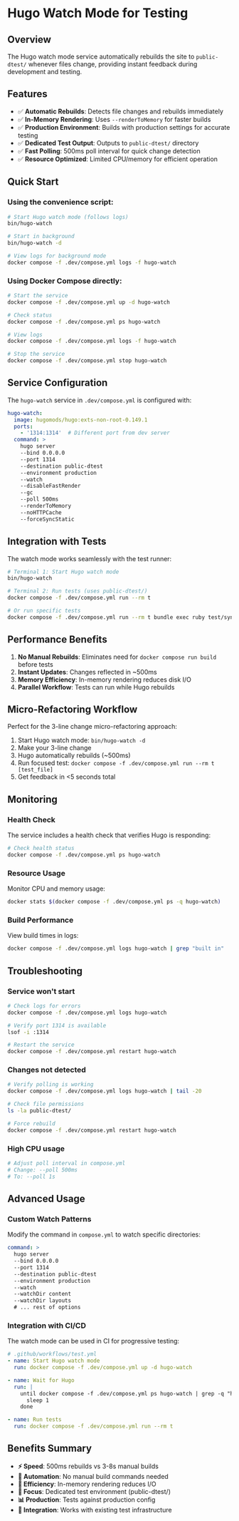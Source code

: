 # Hugo Watch Mode for Testing

## Overview

The Hugo watch mode service automatically rebuilds the site to `public-dtest/` whenever files change, providing instant feedback during development and testing.

## Features

- ✅ **Automatic Rebuilds**: Detects file changes and rebuilds immediately
- ✅ **In-Memory Rendering**: Uses `--renderToMemory` for faster builds
- ✅ **Production Environment**: Builds with production settings for accurate testing
- ✅ **Dedicated Test Output**: Outputs to `public-dtest/` directory
- ✅ **Fast Polling**: 500ms poll interval for quick change detection
- ✅ **Resource Optimized**: Limited CPU/memory for efficient operation

## Quick Start

### Using the convenience script:
```bash
# Start Hugo watch mode (follows logs)
bin/hugo-watch

# Start in background
bin/hugo-watch -d

# View logs for background mode
docker compose -f .dev/compose.yml logs -f hugo-watch
```

### Using Docker Compose directly:
```bash
# Start the service
docker compose -f .dev/compose.yml up -d hugo-watch

# Check status
docker compose -f .dev/compose.yml ps hugo-watch

# View logs
docker compose -f .dev/compose.yml logs -f hugo-watch

# Stop the service
docker compose -f .dev/compose.yml stop hugo-watch
```

## Service Configuration

The `hugo-watch` service in `.dev/compose.yml` is configured with:

```yaml
hugo-watch:
  image: hugomods/hugo:exts-non-root-0.149.1
  ports:
    - '1314:1314'  # Different port from dev server
  command: >
    hugo server 
    --bind 0.0.0.0 
    --port 1314
    --destination public-dtest
    --environment production
    --watch 
    --disableFastRender 
    --gc 
    --poll 500ms
    --renderToMemory
    --noHTTPCache
    --forceSyncStatic
```

## Integration with Tests

The watch mode works seamlessly with the test runner:

```bash
# Terminal 1: Start Hugo watch mode
bin/hugo-watch

# Terminal 2: Run tests (uses public-dtest/)
docker compose -f .dev/compose.yml run --rm t

# Or run specific tests
docker compose -f .dev/compose.yml run --rm t bundle exec ruby test/sync/test_sync_articles.rb
```

## Performance Benefits

1. **No Manual Rebuilds**: Eliminates need for `docker compose run build` before tests
2. **Instant Updates**: Changes reflected in ~500ms
3. **Memory Efficiency**: In-memory rendering reduces disk I/O
4. **Parallel Workflow**: Tests can run while Hugo rebuilds

## Micro-Refactoring Workflow

Perfect for the 3-line change micro-refactoring approach:

1. Start Hugo watch mode: `bin/hugo-watch -d`
2. Make your 3-line change
3. Hugo automatically rebuilds (~500ms)
4. Run focused test: `docker compose -f .dev/compose.yml run --rm t [test_file]`
5. Get feedback in <5 seconds total

## Monitoring

### Health Check
The service includes a health check that verifies Hugo is responding:
```bash
# Check health status
docker compose -f .dev/compose.yml ps hugo-watch
```

### Resource Usage
Monitor CPU and memory usage:
```bash
docker stats $(docker compose -f .dev/compose.yml ps -q hugo-watch)
```

### Build Performance
View build times in logs:
```bash
docker compose -f .dev/compose.yml logs hugo-watch | grep "built in"
```

## Troubleshooting

### Service won't start
```bash
# Check logs for errors
docker compose -f .dev/compose.yml logs hugo-watch

# Verify port 1314 is available
lsof -i :1314

# Restart the service
docker compose -f .dev/compose.yml restart hugo-watch
```

### Changes not detected
```bash
# Verify polling is working
docker compose -f .dev/compose.yml logs hugo-watch | tail -20

# Check file permissions
ls -la public-dtest/

# Force rebuild
docker compose -f .dev/compose.yml restart hugo-watch
```

### High CPU usage
```bash
# Adjust poll interval in compose.yml
# Change: --poll 500ms
# To: --poll 1s
```

## Advanced Usage

### Custom Watch Patterns
Modify the command in `compose.yml` to watch specific directories:
```yaml
command: >
  hugo server 
  --bind 0.0.0.0 
  --port 1314
  --destination public-dtest
  --environment production
  --watch 
  --watchDir content
  --watchDir layouts
  # ... rest of options
```

### Integration with CI/CD
The watch mode can be used in CI for progressive testing:
```yaml
# .github/workflows/test.yml
- name: Start Hugo watch mode
  run: docker compose -f .dev/compose.yml up -d hugo-watch

- name: Wait for Hugo
  run: |
    until docker compose -f .dev/compose.yml ps hugo-watch | grep -q "healthy"; do
      sleep 1
    done

- name: Run tests
  run: docker compose -f .dev/compose.yml run --rm t
```

## Benefits Summary

- **⚡ Speed**: 500ms rebuilds vs 3-8s manual builds
- **🔄 Automation**: No manual build commands needed
- **💾 Efficiency**: In-memory rendering reduces I/O
- **🎯 Focus**: Dedicated test environment (public-dtest/)
- **📊 Production**: Tests against production config
- **🔧 Integration**: Works with existing test infrastructure
